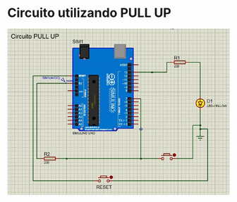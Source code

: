 
# Circuito utilizando PULL UP

![](./Blink-alisson-1touch.jpg)

  

<!--
By Alisson Cavalcante e Silva
12/09/2018
-->
